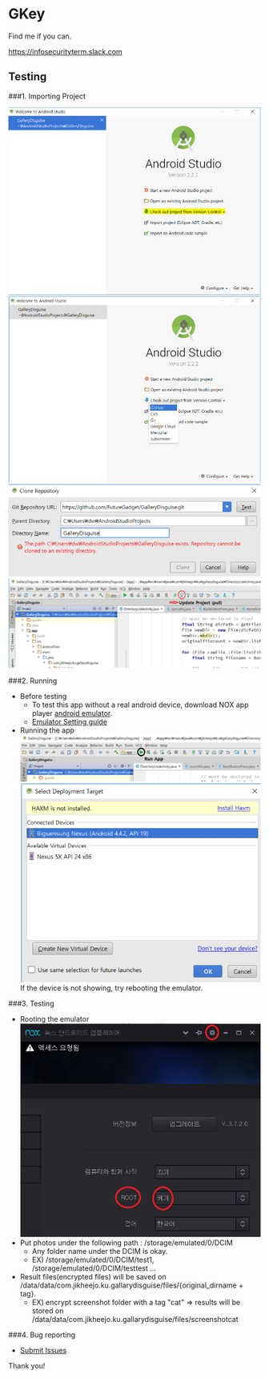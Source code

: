 # GKey
Find me if you can.

https://infosecurityterm.slack.com

## Testing
###1. Importing Project

  ![](https://github.com/FutureGadget/GalleryDisguise/blob/master/1.PNG)
  ![](https://github.com/FutureGadget/GalleryDisguise/blob/master/2.png)
  ![](https://github.com/FutureGadget/GalleryDisguise/blob/master/3.PNG)
  ![](https://github.com/FutureGadget/GalleryDisguise/blob/master/4.png)

###2. Running

  - Before testing
    - To test this app without a real android device, download NOX app player [android emulator](https://www.bignox.com/).
    - [Emulator Setting guide](https://www.bignox.com/blog/how-to-connect-android-studio-with-nox-app-player-for-android-development-and-debug/)
  - Running the app
![](https://github.com/FutureGadget/GalleryDisguise/blob/master/5.png)
![](https://github.com/FutureGadget/GalleryDisguise/blob/master/6.PNG)
<br>If the device is not showing, try rebooting the emulator.

###3. Testing
  - Rooting the emulator
  ![](https://github.com/FutureGadget/GalleryDisguise/blob/master/7.png)
  - Put photos under the following path : /storage/emulated/0/DCIM
    - Any folder name under the DCIM is okay.
    - EX) /storage/emulated/0/DCIM/test1, /storage/emulated/0/DCIM/testtest ...
  - Result files(encrypted files) will be saved on /data/data/com.jikheejo.ku.gallarydisguise/files/{original_dirname + tag}.
    - EX) encrypt screenshot folder with a tag "cat" => results will be stored on /data/data/com.jikheejo.ku.gallarydisguise/files/screenshotcat
    
###4. Bug reporting
  - [Submit Issues](https://github.com/FutureGadget/GalleryDisguise/issues)

Thank you!

